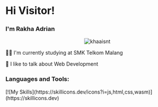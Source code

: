 <h1 align="left">Hi Visitor!</h1>
<h3 align="left">I'm Rakha Adrian</h3>

<p align="center"> <img src="https://komarev.com/ghpvc/?username=khaaisnt&label=Profile%20views&color=0e75b6&style=flat" alt="khaaisnt" /> </p>

👨‍💻 I'm currently studying at SMK Telkom Malang

💬 I like to talk about Web Development

<h3 align="left">Languages and Tools:</h3>
[![My Skills](https://skillicons.dev/icons?i=js,html,css,wasm)](https://skillicons.dev)
